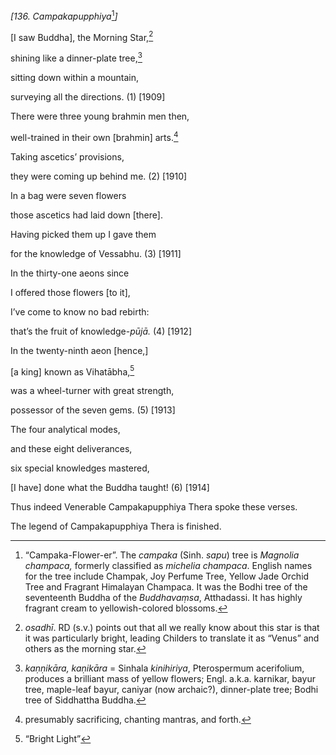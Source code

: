 *\[136. Campakapupphiya*[^1]*\]*

\[I saw Buddha\], the Morning Star,[^2]

shining like a dinner-plate tree,[^3]

sitting down within a mountain,

surveying all the directions. (1) \[1909\]

There were three young brahmin men then,

well-trained in their own \[brahmin\] arts.[^4]

Taking ascetics’ provisions,

they were coming up behind me. (2) \[1910\]

In a bag were seven flowers

those ascetics had laid down \[there\].

Having picked them up I gave them

for the knowledge of Vessabhu. (3) \[1911\]

In the thirty-one aeons since

I offered those flowers \[to it\],

I’ve come to know no bad rebirth:

that’s the fruit of knowledge-*pūjā.* (4) \[1912\]

In the twenty-ninth aeon \[hence,\]

\[a king\] known as Vihatābha,[^5]

was a wheel-turner with great strength,

possessor of the seven gems. (5) \[1913\]

The four analytical modes,

and these eight deliverances,

six special knowledges mastered,

\[I have\] done what the Buddha taught! (6) \[1914\]

Thus indeed Venerable Campakapupphiya Thera spoke these verses.

The legend of Campakapupphiya Thera is finished.

[^1]: “Campaka-Flower-er”. The *campaka* (Sinh. *sapu*) tree is
    *Magnolia champaca,* formerly classified as *michelia champaca*.
    English names for the tree include Champak, Joy Perfume Tree, Yellow
    Jade Orchid Tree and Fragrant Himalayan Champaca. It was the Bodhi
    tree of the seventeenth Buddha of the *Buddhavaṃsa*, Atthadassi. It
    has highly fragrant cream to yellowish-colored blossoms.

[^2]: *osadhī*. RD (s.v.) points out that all we really know about this
    star is that it was particularly bright, leading Childers to
    translate it as “Venus” and others as the morning star.

[^3]: *kaṇṇikāra, kaṇikāra* = Sinhala *kinihiriya*, Pterospermum
    acerifolium, produces a brilliant mass of yellow flowers; Engl.
    a.k.a. karnikar, bayur tree, maple-leaf bayur, caniyar (now
    archaic?), dinner-plate tree; Bodhi tree of Siddhattha Buddha.

[^4]: presumably sacrificing, chanting mantras, and forth.

[^5]: “Bright Light”
